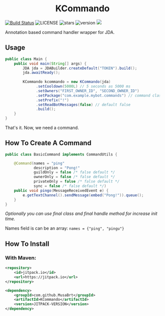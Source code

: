 <h1 align="center"> KCommando </h1>

[![Build Status](https://travis-ci.com/musabrt/kcommando.svg?branch=master)](https://travis-ci.com/musabrt/kcommando)
![LICENSE](https://img.shields.io/github/license/MusaBrt/KCommando?style=flat)
![stars](https://img.shields.io/github/stars/MusaBrt/KCommando?style=flat)
![version](https://img.shields.io/badge/version-1.1.1-blue)
[![](https://jitpack.io/v/MusaBrt/KCommando.svg)](https://jitpack.io/#MusaBrt/KCommando)

Annotation based command handler wrapper for JDA.

## Usage
```java
public class Main {
    public void main(String[] args) {
        JDA jda = JDABuilder.createDefault("TOKEN").build();
        jda.awaitReady();
        
        KCommando kcommando = new KCommando(jda)
              .setCooldown(5000L) // 5 seconds as 5000 ms
              .setOwners("FIRST_OWNER_ID", "SECOND_OWNER_ID")
              .setPackage("com.example.mybot.commands") // command classes package path
              .setPrefix("!")
              .setReadBotMessages(false) // default false
              .build();
    }
}
```

That's it. Now, we need a command.

## How To Create A Command
```java
public class BasicCommand implements CommandUtils {

    @Command(names = "ping"
             description = "Pong!"
             guildOnly = false /* false default */
             ownerOnly = false /* false default */
             privateOnly = false /* false default */
             sync = false /* false default */)
    public void pingo(MessageReceivedEvent e) {
        e.getTextChannel().sendMessage(embed("Pong!")).queue();
    }
}
```
_Optionally you can use final class and final handle method for increase init time._

Names field is can be an array: `names = {"ping", "pingu"}`

## How To Install
### With Maven:
```xml
<repository>
    <id>jitpack.io</id>
    <url>https://jitpack.io</url>
</repository>

<dependency>
    <groupId>com.github.MusaBrt</groupId>
    <artifactId>KCommando</artifactId>
    <version>JITPACK-VERSION</version>
</dependency>
```
